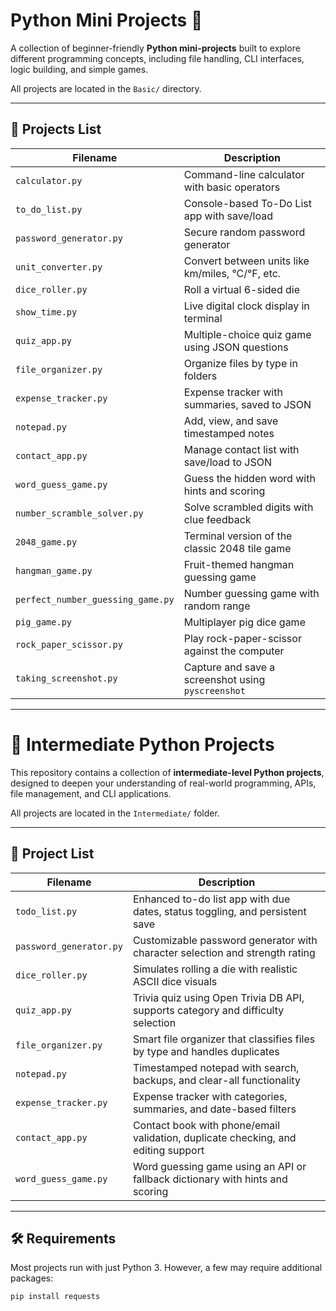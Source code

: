 # Python Mini Projects 🚀

A collection of beginner-friendly **Python mini-projects** built to explore different programming concepts, including file handling, CLI interfaces, logic building, and simple games.

All projects are located in the `Basic/` directory.

---

## 🔧 Projects List

| Filename                          | Description |
|----------------------------------|-------------|
| `calculator.py`                  | Command-line calculator with basic operators |
| `to_do_list.py`                  | Console-based To-Do List app with save/load |
| `password_generator.py`          | Secure random password generator |
| `unit_converter.py`              | Convert between units like km/miles, °C/°F, etc. |
| `dice_roller.py`                 | Roll a virtual 6-sided die |
| `show_time.py`                   | Live digital clock display in terminal |
| `quiz_app.py`                    | Multiple-choice quiz game using JSON questions |
| `file_organizer.py`              | Organize files by type in folders |
| `expense_tracker.py`             | Expense tracker with summaries, saved to JSON |
| `notepad.py`                     | Add, view, and save timestamped notes |
| `contact_app.py`                 | Manage contact list with save/load to JSON |
| `word_guess_game.py`             | Guess the hidden word with hints and scoring |
| `number_scramble_solver.py`      | Solve scrambled digits with clue feedback |
| `2048_game.py`                   | Terminal version of the classic 2048 tile game |
| `hangman_game.py`                | Fruit-themed hangman guessing game |
| `perfect_number_guessing_game.py`| Number guessing game with random range |
| `pig_game.py`                    | Multiplayer pig dice game |
| `rock_paper_scissor.py`          | Play rock-paper-scissor against the computer |
| `taking_screenshot.py`           | Capture and save a screenshot using `pyscreenshot` |

---

# 🧠 Intermediate Python Projects

This repository contains a collection of **intermediate-level Python projects**, designed to deepen your understanding of real-world programming, APIs, file management, and CLI applications.

All projects are located in the `Intermediate/` folder.

---

## 📁 Project List

| Filename                      | Description |
|------------------------------|-------------|
| `todo_list.py`               | Enhanced to-do list app with due dates, status toggling, and persistent save |
| `password_generator.py`      | Customizable password generator with character selection and strength rating |
| `dice_roller.py`             | Simulates rolling a die with realistic ASCII dice visuals |
| `quiz_app.py`                | Trivia quiz using Open Trivia DB API, supports category and difficulty selection |
| `file_organizer.py`          | Smart file organizer that classifies files by type and handles duplicates |
| `notepad.py`                 | Timestamped notepad with search, backups, and clear-all functionality |
| `expense_tracker.py`         | Expense tracker with categories, summaries, and date-based filters |
| `contact_app.py`             | Contact book with phone/email validation, duplicate checking, and editing support |
| `word_guess_game.py`         | Word guessing game using an API or fallback dictionary with hints and scoring |

---

## 🛠 Requirements

Most projects run with just Python 3. However, a few may require additional packages:

```bash
pip install requests


